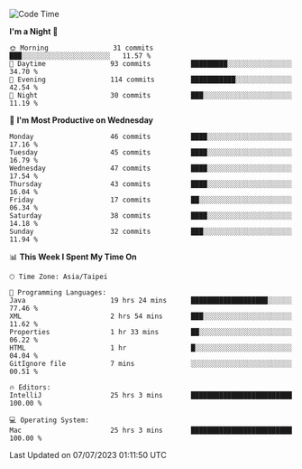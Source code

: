 <!--START_SECTION:waka-->
![Code Time](http://img.shields.io/badge/Code%20Time-203%20hrs%2015%20mins-blue)

**I'm a Night 🦉** 

```text
🌞 Morning                31 commits          ███░░░░░░░░░░░░░░░░░░░░░░   11.57 % 
🌆 Daytime                93 commits          █████████░░░░░░░░░░░░░░░░   34.70 % 
🌃 Evening                114 commits         ███████████░░░░░░░░░░░░░░   42.54 % 
🌙 Night                  30 commits          ███░░░░░░░░░░░░░░░░░░░░░░   11.19 % 
```
📅 **I'm Most Productive on Wednesday** 

```text
Monday                   46 commits          ████░░░░░░░░░░░░░░░░░░░░░   17.16 % 
Tuesday                  45 commits          ████░░░░░░░░░░░░░░░░░░░░░   16.79 % 
Wednesday                47 commits          ████░░░░░░░░░░░░░░░░░░░░░   17.54 % 
Thursday                 43 commits          ████░░░░░░░░░░░░░░░░░░░░░   16.04 % 
Friday                   17 commits          ██░░░░░░░░░░░░░░░░░░░░░░░   06.34 % 
Saturday                 38 commits          ████░░░░░░░░░░░░░░░░░░░░░   14.18 % 
Sunday                   32 commits          ███░░░░░░░░░░░░░░░░░░░░░░   11.94 % 
```


📊 **This Week I Spent My Time On** 

```text
🕑︎ Time Zone: Asia/Taipei

💬 Programming Languages: 
Java                     19 hrs 24 mins      ███████████████████░░░░░░   77.46 % 
XML                      2 hrs 54 mins       ███░░░░░░░░░░░░░░░░░░░░░░   11.62 % 
Properties               1 hr 33 mins        ██░░░░░░░░░░░░░░░░░░░░░░░   06.22 % 
HTML                     1 hr                █░░░░░░░░░░░░░░░░░░░░░░░░   04.04 % 
GitIgnore file           7 mins              ░░░░░░░░░░░░░░░░░░░░░░░░░   00.51 % 

🔥 Editors: 
IntelliJ                 25 hrs 3 mins       █████████████████████████   100.00 % 

💻 Operating System: 
Mac                      25 hrs 3 mins       █████████████████████████   100.00 % 
```


 Last Updated on 07/07/2023 01:11:50 UTC
<!--END_SECTION:waka-->

